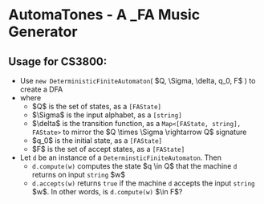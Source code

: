 # AutomaTones - A _FA Music Generator
## Usage for CS3800:
<ul>
  <li>Use <code>new DeterministicFiniteAutomaton</code>( $Q, \Sigma, \delta, q_0, F$ ) to create a DFA</li>
  <li>where 
    <ul> 
      <li>$Q$ is the set of states, as a <code>[FAState]</code></li>
      <li>$\Sigma$ is the input alphabet, as a <code>[string]</code></li>
      <li>$\delta$ is the transition function, as a <code>Map&lt;[FAState, string], FAState&gt;</code> to mirror the $Q \times \Sigma \rightarrow Q$ signature</li>
      <li>$q_0$ is the initial state, as a <codE>[FAState]</code></li>
      <li>$F$ is the set of accept states, as a <code>[FAState]</code></li>
    </ul>
  </li>
  <li> Let <code>d</code> be an instance of a <code>DeterminsticFiniteAutomaton</code>. Then
    <ul>
      <li><code>d.compute(w)</code> computes the state $q \in Q$ that the machine <code>d</code> returns on input <code>string</code> $w$ </li>
      <li><code>d.accepts(w)</code> returns <code>true</code> if the machine <code>d</code> accepts the input <code>string</code> $w$. In other words, is <code>d.compute(w)</code> $\in F$? </li>
    </ul>
  </li>
</ul>
